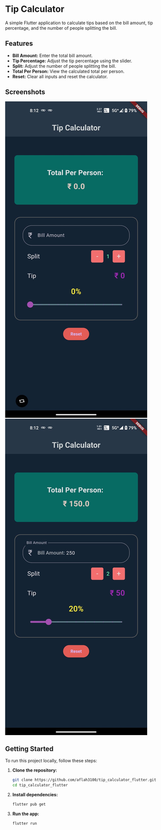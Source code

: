 # Tip Calculator

A simple Flutter application to calculate tips based on the bill amount, tip percentage, and the number of people splitting the bill.

## Features

- **Bill Amount:** Enter the total bill amount.
- **Tip Percentage:** Adjust the tip percentage using the slider.
- **Split:** Adjust the number of people splitting the bill.
- **Total Per Person:** View the calculated total per person.
- **Reset:** Clear all inputs and reset the calculator.

## Screenshots
![Screenshot 1](assets/screenshots/screenshot_1.jpg)
![Screenshot 2](assets/screenshots/screenshot_2.jpg)

## Getting Started

To run this project locally, follow these steps:

1. **Clone the repository:**

    ```bash
    git clone https://github.com/aflah3100/tip_calculator_flutter.git
    cd tip_calculator_flutter
    ```

2. **Install dependencies:**

    ```bash
    flutter pub get
    ```

3. **Run the app:**

    ```bash
    flutter run
    ```






